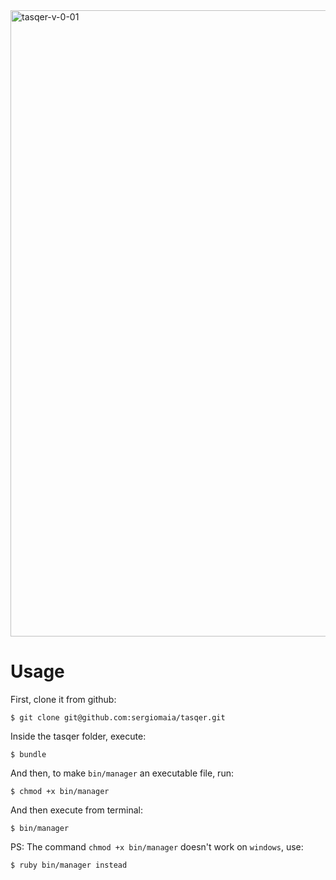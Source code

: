 <img width="1002" alt="tasqer-v-0-01" src="https://user-images.githubusercontent.com/32008/53485071-08c85c80-3a64-11e9-9491-626ff612268a.png">

# Usage
First, clone it from github:

    $ git clone git@github.com:sergiomaia/tasqer.git
    
Inside the tasqer folder, execute:

    $ bundle

And then, to make ```bin/manager``` an executable file, run:

    $ chmod +x bin/manager

And then execute from terminal:

    $ bin/manager

PS: The command ```chmod +x bin/manager``` doesn't work on ```windows```, use:

    $ ruby bin/manager instead
